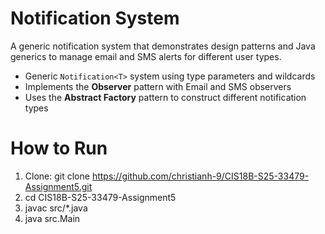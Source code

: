 #  Notification System 

A generic notification system that demonstrates design patterns and Java generics to manage email and SMS alerts for different user types.
- Generic `Notification<T>` system using type parameters and wildcards
- Implements the **Observer** pattern with Email and SMS observers
- Uses the **Abstract Factory** pattern to construct different notification types

# How to Run
1. Clone: git clone https://github.com/christianh-9/CIS18B-S25-33479-Assignment5.git
2. cd CIS18B-S25-33479-Assignment5
3. javac src/*.java
4. java src.Main
